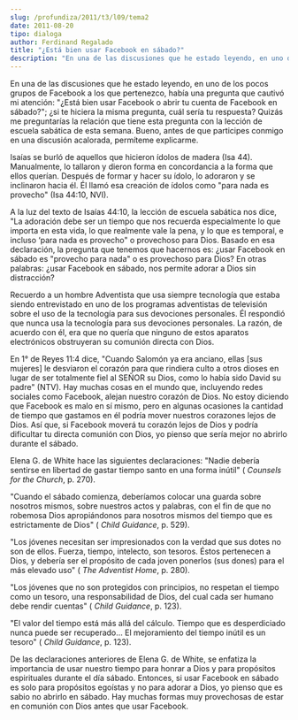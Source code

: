 ```yaml
---
slug: /profundiza/2011/t3/l09/tema2
date: 2011-08-20
tipo: dialoga
author: Ferdinand Regalado
title: "¿Está bien usar Facebook en sábado?"
description: "En una de las discusiones que he estado leyendo, en uno de los pocos grupos de  Facebook a los que pertenezco, había una pregunta que cautivó mi atención:  “¿Está bien usar Facebook o abrir tu cuenta de Facebook en sábado?”; ¿si te  hiciera la misma pregunta, cuál sería tu res..."
---
```


En una de las discusiones que he estado leyendo, en uno de los pocos grupos de Facebook a los que pertenezco, había una pregunta que cautivó mi atención: "¿Está bien usar Facebook o abrir tu cuenta de Facebook en sábado?"; ¿si te hiciera la misma pregunta, cuál sería tu respuesta? Quizás me preguntarías la relación que tiene esta pregunta con la lección de escuela sabática de esta semana. Bueno, antes de que participes conmigo en una discusión acalorada, permíteme explicarme.

Isaías se burló de aquellos que hicieron ídolos de madera (Isa 44). Manualmente, lo tallaron y dieron forma en concordancia a la forma que ellos querían. Después de formar y hacer su ídolo, lo adoraron y se inclinaron hacia él. Él llamó esa creación de ídolos como "para nada es provecho" (Isa 44:10, NVI).

A la luz del texto de Isaías 44:10, la lección de escuela sabática nos dice, "La adoración debe ser un tiempo que nos recuerda especialmente lo que importa en esta vida, lo que realmente vale la pena, y lo que es temporal, e incluso ‘para nada es provecho" o provechoso para Dios. Basado en esa declaración, la pregunta que tenemos que hacernos es: ¿usar Facebook en sábado es "provecho para nada" o es provechoso para Dios? En otras palabras: ¿usar Facebook en sábado, nos permite adorar a Dios sin distracción?

Recuerdo a un hombre Adventista que usa siempre tecnología que estaba siendo entrevistado en uno de los programas adventistas de televisión sobre el uso de la tecnología para sus devociones personales. Él respondió que nunca usa la tecnología para sus devociones personales. La razón, de acuerdo con él, era que no quería que ninguno de estos aparatos electrónicos obstruyeran su comunión directa con Dios.

En 1° de Reyes 11:4 dice, "Cuando Salomón ya era anciano, ellas [sus mujeres] le desviaron el corazón para que rindiera culto a otros dioses en lugar de ser totalmente fiel al SEÑOR su Dios, como lo había sido David su padre" (NTV). Hay muchas cosas en el mundo que, incluyendo redes sociales como Facebook, alejan nuestro corazón de Dios. No estoy diciendo que Facebook es malo en sí mismo, pero en algunas ocasiones la cantidad de tiempo que gastamos en él podría mover nuestros corazones lejos de Dios. Así que, si Facebook moverá tu corazón lejos de Dios y podría dificultar tu directa comunión con Dios, yo pienso que sería mejor no abrirlo durante el sábado.

Elena G. de White hace las siguientes declaraciones: "Nadie debería sentirse en libertad de gastar tiempo santo en una forma inútil" ( _Counsels for the Church_, p. 270).

"Cuando el sábado comienza, deberíamos colocar una guarda sobre nosotros mismos, sobre nuestros actos y palabras, con el fin de que no robemosa Dios apropiándonos para nosotros mismos del tiempo que es estrictamente de Dios" ( _Child Guidance_, p. 529).

"Los jóvenes necesitan ser impresionados con la verdad que sus dotes no son de ellos. Fuerza, tiempo, intelecto, son tesoros. Éstos pertenecen a Dios, y debería ser el propósito de cada joven ponerlos (sus dones) para el más elevado uso" ( _The Adventist Home_, p. 280).

"Los jóvenes que no son protegidos con principios, no respetan el tiempo como un tesoro, una responsabilidad de Dios, del cual cada ser humano debe rendir cuentas" ( _Child Guidance_, p. 123).

"El valor del tiempo está más allá del cálculo. Tiempo que es desperdiciado nunca puede ser recuperado… El mejoramiento del tiempo inútil es un tesoro" ( _Child Guidance_, p. 123).

De las declaraciones anteriores de Elena G. de White, se enfatiza la importancia de usar nuestro tiempo para honrar a Dios y para propósitos espirituales durante el día sábado. Entonces, si usar Facebook en sábado es solo para propósitos egoístas y no para adorar a Dios, yo pienso que es sabio no abrirlo en sábado. Hay muchas formas muy provechosas de estar en comunión con Dios antes que usar Facebook.
